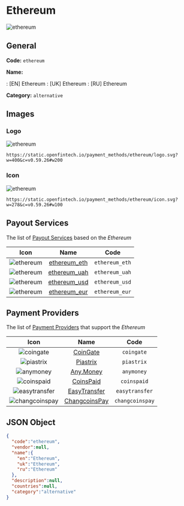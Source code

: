 
# Ethereum 
![ethereum](https://static.openfintech.io/payment_methods/ethereum/logo.svg?w=400&c=v0.59.26#w200)  

## General 
**Code:** `ethereum` 
 
**Name:** 
 
:	[EN] Ethereum 
:	[UK] Ethereum 
:	[RU] Ethereum 
 
**Category:** `alternative` 
 

## Images 

### Logo 
![ethereum](https://static.openfintech.io/payment_methods/ethereum/logo.svg?w=400&c=v0.59.26#w200)  

```
https://static.openfintech.io/payment_methods/ethereum/logo.svg?w=400&c=v0.59.26#w200
```  

### Icon 
![ethereum](https://static.openfintech.io/payment_methods/ethereum/icon.svg?w=278&c=v0.59.26#w100)  

```
https://static.openfintech.io/payment_methods/ethereum/icon.svg?w=278&c=v0.59.26#w100
```  

## Payout Services 
 
The list of [Payout Services](/payout-services/) based on the _Ethereum_ 

|Icon|Name|Code| 
|:---:|:---:|:---:| 
|![ethereum](https://static.openfintech.io/payout_methods/ethereum/icon.svg?w=278&c=v0.59.26#w40) |[ethereum_eth](/payout-services/ethereum_eth/)|`ethereum_eth`| 
|![ethereum](https://static.openfintech.io/payout_methods/ethereum/icon.svg?w=278&c=v0.59.26#w40) |[ethereum_uah](/payout-services/ethereum_uah/)|`ethereum_uah`| 
|![ethereum](https://static.openfintech.io/payout_methods/ethereum/icon.svg?w=278&c=v0.59.26#w40) |[ethereum_usd](/payout-services/ethereum_usd/)|`ethereum_usd`| 
|![ethereum](https://static.openfintech.io/payout_methods/ethereum/icon.svg?w=278&c=v0.59.26#w40) |[ethereum_eur](/payout-services/ethereum_eur/)|`ethereum_eur`| 
 

## Payment Providers 
 
The list of [Payment Providers](/payment-providers/) that support the _Ethereum_ 

|Icon|Name|Code| 
|:---:|:---:|:---:| 
|![coingate](https://static.openfintech.io/payment_providers/coingate/icon.svg?w=278&c=v0.59.26#w100) |[CoinGate](/payment-providers/coingate/)|`coingate`| 
|![piastrix](https://static.openfintech.io/payment_providers/piastrix/icon.svg?w=278&c=v0.59.26#w100) |[Piastrix](/payment-providers/piastrix/)|`piastrix`| 
|![anymoney](https://static.openfintech.io/payment_providers/anymoney/icon.svg?w=278&c=v0.59.26#w100) |[Any.Money](/payment-providers/anymoney/)|`anymoney`| 
|![coinspaid](https://static.openfintech.io/payment_providers/coinspaid/icon.png?w=278&c=v0.59.26#w100) |[CoinsPaid](/payment-providers/coinspaid/)|`coinspaid`| 
|![easytransfer](https://static.openfintech.io/payment_providers/easytransfer/icon.svg?w=278&c=v0.59.26#w100) |[EasyTransfer](/payment-providers/easytransfer/)|`easytransfer`| 
|![changcoinspay](https://static.openfintech.io/payment_providers/changcoinspay/icon.png?w=278&c=v0.59.26#w100) |[ChangcoinsPay](/payment-providers/changcoinspay/)|`changcoinspay`| 
 

## JSON Object 

```json
{
  "code":"ethereum",
  "vendor":null,
  "name":{
    "en":"Ethereum",
    "uk":"Ethereum",
    "ru":"Ethereum"
  },
  "description":null,
  "countries":null,
  "category":"alternative"
}
```  
